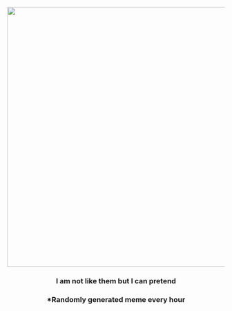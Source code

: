 <p align="center">
        <img src="https://i.redd.it/xhci8k91btq81.jpg" width="600" height="600">
        </p>
        <h3 align="center">I am not like them but I can pretend</h3>
        <h3 align="center">*Randomly generated meme every hour</h3>
    